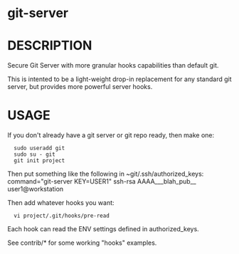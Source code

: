 # git-server

# DESCRIPTION

Secure Git Server with more granular hooks capabilities than default git.

This is intented to be a light-weight drop-in replacement for any
standard git server, but provides more powerful server hooks.

# USAGE

If you don't already have a git server or git repo ready, then make one:

```
  sudo useradd git
  sudo su - git
  git init project
```

Then put something like the following in ~git/.ssh/authorized_keys:
command="git-server KEY=USER1" ssh-rsa AAAA___blah_pub__ user1@workstation

Then add whatever hooks you want:

```
  vi project/.git/hooks/pre-read
```

Each hook can read the ENV settings defined in authorized_keys.

See contrib/* for some working "hooks" examples.
